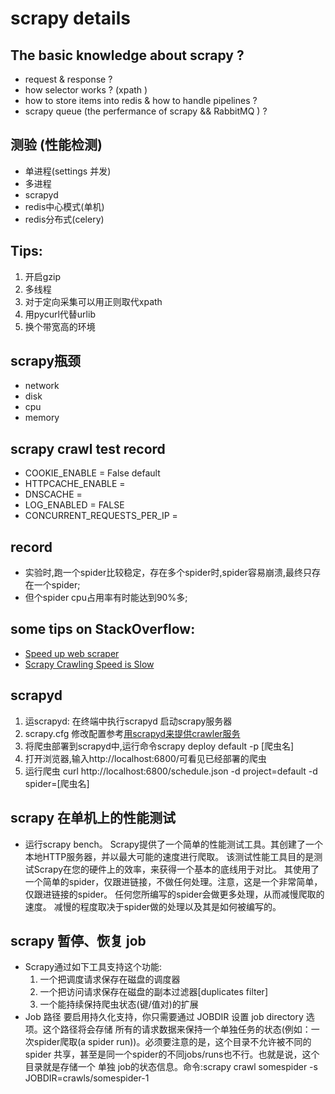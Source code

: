 scrapy details
====================
## The basic knowledge about scrapy ?
  * request & response ?
  * how selector works ? (xpath )
  * how to store items into redis & how to handle pipelines ?
  * scrapy queue (the perfermance of scrapy && RabbitMQ ) ?

## 测验 (性能检测)
* 单进程(settings 并发) 
* 多进程
* scrapyd
* redis中心模式(单机)
* redis分布式(celery)

## Tips:
 1. 开启gzip
 2. 多线程
 3. 对于定向采集可以用正则取代xpath
 4. 用pycurl代替urlib
 5. 换个带宽高的环境

## scrapy瓶颈
 * network 
 * disk
 * cpu
 * memory
 
## scrapy crawl test record 
 * COOKIE_ENABLE = False  default
 * HTTPCACHE_ENABLE = 
 * DNSCACHE = 
 * LOG_ENABLED = FALSE 
 * CONCURRENT_REQUESTS_PER_IP = 

## record
 * 实验时,跑一个spider比较稳定，存在多个spider时,spider容易崩溃,最终只存在一个spider;
 * 但个spider cpu占用率有时能达到90%多;
 


## some tips on StackOverflow:
 * [Speed up web scraper](http://stackoverflow.com/questions/17029752/speed-up-web-scraper)
 * [Scrapy Crawling Speed is Slow](http://stackoverflow.com/questions/13505194/scrapy-crawling-speed-is-slow-60-pages-min#comment18491083_13505194)
 

## scrapyd
 1. 运scrapyd: 在终端中执行scrapyd 启动scrapy服务器
 2. scrapy.cfg 修改配置参考[用scrapyd来提供crawler服务](http://tchen.me/posts/2013-06-10-use-scrapyd-to-serve-scrapy-projects.html)
 3. 将爬虫部署到scrapyd中,运行命令scrapy deploy default -p [爬虫名]
 4. 打开浏览器,输入http://localhost:6800/可看见已经部署的爬虫
 5. 运行爬虫 curl http://localhost:6800/schedule.json -d project=default -d spider=[爬虫名]

## scrapy 在单机上的性能测试
  *  运行scrapy bench。 Scrapy提供了一个简单的性能测试工具。其创建了一个本地HTTP服务器，并以最大可能的速度进行爬取。 该测试性能工具目的是测试Scrapy在您的硬件上的效率，来获得一个基本的底线用于对比。 其使用了一个简单的spider，仅跟进链接，不做任何处理。注意，这是一个非常简单，仅跟进链接的spider。 任何您所编写的spider会做更多处理，从而减慢爬取的速度。 减慢的程度取决于spider做的处理以及其是如何被编写的。
## scrapy 暂停、恢复 job
 * Scrapy通过如下工具支持这个功能:
      1. 一个把调度请求保存在磁盘的调度器
      2. 一个把访问请求保存在磁盘的副本过滤器[duplicates filter]
      3. 一个能持续保持爬虫状态(键/值对)的扩展
 * Job 路径 要启用持久化支持，你只需要通过 JOBDIR 设置 job directory 选项。这个路径将会存储 所有的请求数据来保持一个单独任务的状态(例如：一次spider爬取(a spider run))。必须要注意的是，这个目录不允许被不同的spider 共享，甚至是同一个spider的不同jobs/runs也不行。也就是说，这个目录就是存储一个 单独 job的状态信息。命令:scrapy crawl somespider -s JOBDIR=crawls/somespider-1

